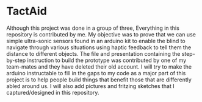 # TactAid
Although this project was done in a group of three, Everything in this repository is contributed by me. My objective was to prove that we can use simple ultra-sonic sensors found in an arduino kit to enable the blind to navigate through various situations using haptic feedback to tell them the distance to different objects. The file and presentation containing the step-by-step instruction to build the prototype was contributed by one of my team-mates and they have deleted their old account. I will try to make the arduino instructable to fill in the gaps to my code as a major part of this project is to help people build things that benefit those that are differently abled around us. I will also add pictures and fritzing sketches that I captured/designed in this repository. 
